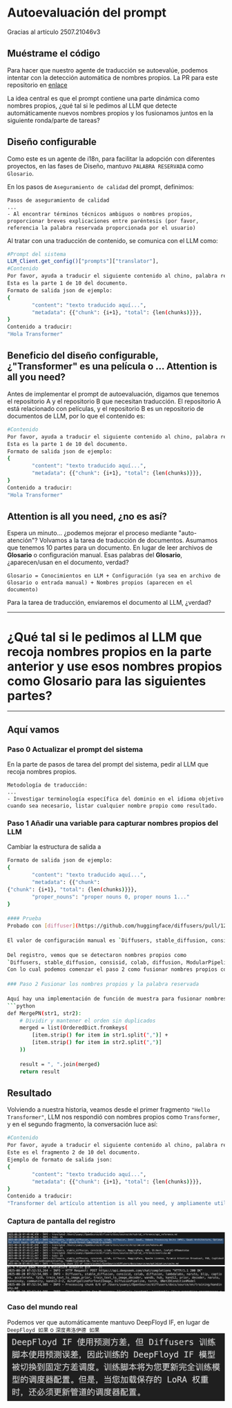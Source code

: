 # Autoevaluación del prompt

Gracias al artículo 2507.21046v3

## Muéstrame el código

Para hacer que nuestro agente de traducción se autoevalúe, podemos intentar con la detección automática de nombres propios.
La PR para este repositorio en [enlace](https://github.com/SamYuan1990/i18n-agent-action/pull/53)

La idea central es que el prompt contiene una parte dinámica como nombres propios, ¿qué tal si le pedimos al LLM que detecte automáticamente nuevos nombres propios y los fusionamos juntos en la siguiente ronda/parte de tareas?

## Diseño configurable

Como este es un agente de i18n, para facilitar la adopción con diferentes proyectos, en las fases de Diseño, mantuvo `PALABRA RESERVADA` como `Glosario`.

En los pasos de `Aseguramiento de calidad` del prompt, definimos:
```
Pasos de aseguramiento de calidad
...
- Al encontrar términos técnicos ambiguos o nombres propios, proporcionar breves explicaciones entre paréntesis (por favor, referencia la palabra reservada proporcionada por el usuario)
```

Al tratar con una traducción de contenido, se comunica con el LLM como:
```bash
#Prompt del sistema
LLM_Client.get_config()["prompts"]["translator"],
#Contenido
Por favor, ayuda a traducir el siguiente contenido al chino, palabra reservada: palabra reservada 0, palabra reservada 1...palabra reservada n en inglés.
Esta es la parte 1 de 10 del documento.
Formato de salida json de ejemplo:
{
        "content": "texto traducido aquí...",
        "metadata": {{"chunk": {i+1}, "total": {len(chunks)}}},
}
Contenido a traducir:
"Hola Transformer"
```

## Beneficio del diseño configurable, ¿"Transformer" es una película o ... Attention is all you need?

Antes de implementar el prompt de autoevaluación, digamos que tenemos el repositorio A y el repositorio B que necesitan traducción.
El repositorio A está relacionado con películas, y el repositorio B es un repositorio de documentos de LLM, por lo que el contenido es:

```bash
#Contenido
Por favor, ayuda a traducir el siguiente contenido al chino, palabra reservada: LLM en inglés.
Esta es la parte 1 de 10 del documento.
Formato de salida json de ejemplo:
{
        "content": "texto traducido aquí...",
        "metadata": {{"chunk": {i+1}, "total": {len(chunks)}}},
}
Contenido a traducir:
"Hola Transformer"
```

## Attention is all you need, ¿no es así?

Espera un minuto... ¿podemos mejorar el proceso mediante "auto-atención"?
Volvamos a la tarea de traducción de documentos. Asumamos que tenemos 10 partes para un documento.
En lugar de leer archivos de **Glosario** o configuración manual.
Esas palabras del **Glosario**, ¿aparecen/usan en el documento, verdad?

```
Glosario = Conocimientos en LLM + Configuración (ya sea en archivo de Glosario o entrada manual) + Nombres propios (aparecen en el documento)
```

Para la tarea de traducción, enviaremos el documento al LLM, ¿verdad?

---

# ¿Qué tal si le pedimos al LLM que recoja nombres propios en la parte anterior y use esos nombres propios como Glosario para las siguientes partes?

---

## Aquí vamos

### Paso 0 Actualizar el prompt del sistema

En la parte de pasos de tarea del prompt del sistema, pedir al LLM que recoja nombres propios.
```
Metodología de traducción:
...
- Investigar terminología específica del dominio en el idioma objetivo cuando sea necesario, listar cualquier nombre propio como resultado.
```

### Paso 1 Añadir una variable para capturar nombres propios del LLM

Cambiar la estructura de salida a
```bash
Formato de salida json de ejemplo:
{
        "content": "texto traducido aquí...",
        "metadata": {{"chunk": 
{"chunk": {i+1}, "total": {len(chunks)}}},
        "proper_nouns": "proper nouns 0, proper nouns 1..."
}

#### Prueba
Probado con [diffuser](https://github.com/huggingface/diffusers/pull/12179)

El valor de configuración manual es `Diffusers, stable_diffusion, consisid, colab`.

Del registro, vemos que se detectaron nombres propios como
`Diffusers, stable_diffusion, consisid, colab, diffusion, ModularPipeline, YiYiXu, modular-diffdiff, modular-diffdiff-0704, DiffDiffBlocks`
Con lo cual podemos comenzar el paso 2 como fusionar nombres propios como palabra_reservada.

### Paso 2 Fusionar los nombres propios y la palabra reservada

Aquí hay una implementación de función de muestra para fusionar nombres propios (como respuesta de LLM) y palabra reservada
```python
def MergePN(str1, str2):
    # Dividir y mantener el orden sin duplicados
    merged = list(OrderedDict.fromkeys(
        [item.strip() for item in str1.split(",")] + 
        [item.strip() for item in str2.split(",")]
    ))

    result = ", ".join(merged)
    return result
```

## Resultado

Volviendo a nuestra historia, veamos desde el primer fragmento `"Hello Transformer"`, LLM nos respondió con nombres propios como `Transformer`, y en el segundo fragmento, la conversación luce así:
```bash
#Contenido
Por favor, ayude a traducir el siguiente contenido al chino, palabra reservada: Transformer, LLM en inglés.
Este es el fragmento 2 de 10 del documento.
Ejemplo de formato de salida json:
{
        "content": "texto traducido aquí...",
        "metadata": {{"chunk": {i+1}, "total": {len(chunks)}}},
}
Contenido a traducir:
"Transformer del artículo attention is all you need, y ampliamente utilizado como LLM...."
```

### Captura de pantalla del registro
![](./img/selfevaluate.png)
![](./img/selfevaluate2.png)

### Caso del mundo real

Podemos ver que automáticamente mantuvo DeepFloyd IF, en lugar de `DeepFloyd 如果` o `深度弗洛伊德 如果`
![](./img/selfevaluate3.png)
